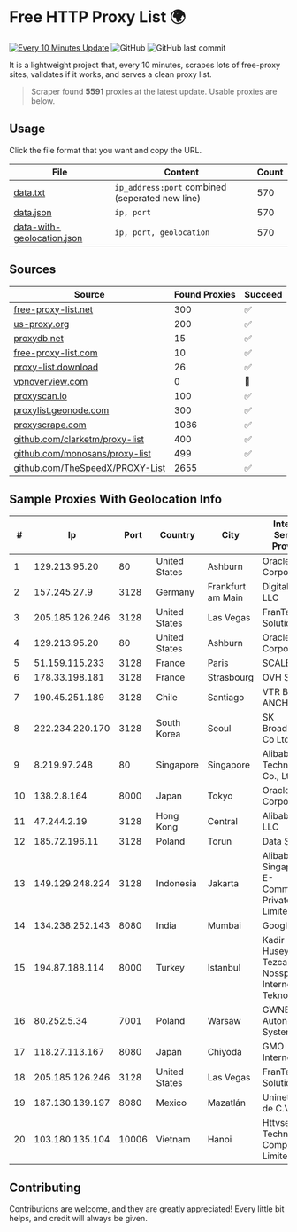 
# Free HTTP Proxy List 🌍

[![Every 10 Minutes Update](https://github.com/mertguvencli/http-proxy-list/actions/workflows/main.yml/badge.svg?branch=main)](https://github.com/mertguvencli/http-proxy-list/actions/workflows/main.yml)
![GitHub](https://img.shields.io/github/license/mertguvencli/http-proxy-list)
![GitHub last commit](https://img.shields.io/github/last-commit/mertguvencli/http-proxy-list)

It is a lightweight project that, every 10 minutes, scrapes lots of free-proxy sites, validates if it works, and serves a clean proxy list.


> Scraper found **5591** proxies at the latest update. Usable proxies are below.

## Usage

Click the file format that you want and copy the URL.


|File|Content|Count|
|----|-------|-----|
|[data.txt](https://raw.githubusercontent.com/mertguvencli/http-proxy-list/main/proxy-list/data.txt)|`ip_address:port` combined (seperated new line)|570|
|[data.json](https://raw.githubusercontent.com/mertguvencli/http-proxy-list/main/proxy-list/data.json)|`ip, port`|570|
|[data-with-geolocation.json](https://raw.githubusercontent.com/mertguvencli/http-proxy-list/main/proxy-list/data-with-geolocation.json)|`ip, port, geolocation`|570|

## Sources

|Source|Found Proxies|Succeed|
|------|-------------|-------|
|[free-proxy-list.net](https://free-proxy-list.net)|300|✅|
|[us-proxy.org](https://www.us-proxy.org)|200|✅|
|[proxydb.net](http://proxydb.net)|15|✅|
|[free-proxy-list.com](https://free-proxy-list.com/?page=&port=&type%5B%5D=http&type%5B%5D=https&up_time=0&search=Search)|10|✅|
|[proxy-list.download](https://www.proxy-list.download/HTTP)|26|✅|
|[vpnoverview.com](https://vpnoverview.com/privacy/anonymous-browsing/free-proxy-servers)|0|🚫|
|[proxyscan.io](https://www.proxyscan.io)|100|✅|
|[proxylist.geonode.com](https://proxylist.geonode.com/api/proxy-list?limit=300&page=1&sort_by=lastChecked&sort_type=desc&protocols=http,https)|300|✅|
|[proxyscrape.com](https://api.proxyscrape.com/v2/?request=displayproxies&protocol=http&timeout=10000&country=all&ssl=all&anonymity=all)|1086|✅|
|[github.com/clarketm/proxy-list](https://raw.githubusercontent.com/clarketm/proxy-list/master/proxy-list-raw.txt)|400|✅|
|[github.com/monosans/proxy-list](https://raw.githubusercontent.com/monosans/proxy-list/main/proxies/http.txt)|499|✅|
|[github.com/TheSpeedX/PROXY-List](https://raw.githubusercontent.com/TheSpeedX/PROXY-List/master/http.txt)|2655|✅|


## Sample Proxies With Geolocation Info

|#|Ip|Port|Country|City|Internet Service Provider|
|-|--|----|-------|----|-------------------------|
|1|129.213.95.20|80|United States|Ashburn|Oracle Corporation|
|2|157.245.27.9|3128|Germany|Frankfurt am Main|DigitalOcean, LLC|
|3|205.185.126.246|3128|United States|Las Vegas|FranTech Solutions|
|4|129.213.95.20|80|United States|Ashburn|Oracle Corporation|
|5|51.159.115.233|3128|France|Paris|SCALEWAY|
|6|178.33.198.181|3128|France|Strasbourg|OVH SAS|
|7|190.45.251.189|3128|Chile|Santiago|VTR BANDA ANCHA S.A.|
|8|222.234.220.170|3128|South Korea|Seoul|SK Broadband Co Ltd|
|9|8.219.97.248|80|Singapore|Singapore|Alibaba (US) Technology Co., Ltd.|
|10|138.2.8.164|8000|Japan|Tokyo|Oracle Corporation|
|11|47.244.2.19|3128|Hong Kong|Central|Alibaba.com LLC|
|12|185.72.196.11|3128|Poland|Torun|Data Space|
|13|149.129.248.224|3128|Indonesia|Jakarta|Alibaba.com Singapore E-Commerce Private Limited|
|14|134.238.252.143|8080|India|Mumbai|Google LLC|
|15|194.87.188.114|8000|Turkey|Istanbul|Kadir Huseyin Tezcan Nosspeed Internet Teknolojileri|
|16|80.252.5.34|7001|Poland|Warsaw|GWNET Autonomus System|
|17|118.27.113.167|8080|Japan|Chiyoda|GMO Internet, Inc.|
|18|205.185.126.246|3128|United States|Las Vegas|FranTech Solutions|
|19|187.130.139.197|8080|Mexico|Mazatlán|Uninet S.A. de C.V.|
|20|103.180.135.104|10006|Vietnam|Hanoi|Httvserver Technology Company Limited|



## Contributing

Contributions are welcome, and they are greatly appreciated! Every
little bit helps, and credit will always be given.

